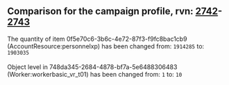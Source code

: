 ## Comparison for the campaign profile, rvn: [2742](https://github.com/PRO100KatYT/FortniteProfileRevisions/tree/main/profiles/campaign/2742%20campaign.json)-[2743](https://github.com/PRO100KatYT/FortniteProfileRevisions/tree/main/profiles/campaign/2743%20campaign.json)

The quantity of item 0f5e70c6-3b6c-4e72-87f3-f9fc8bac1cb9 (AccountResource:personnelxp) has been changed from: `1914285` to: `1903035`
<br><br>
Object level in 748da345-2684-4878-bf7a-5e6488306483 (Worker:workerbasic_vr_t01) has been changed from: `1` to: `10`
<br><br>
